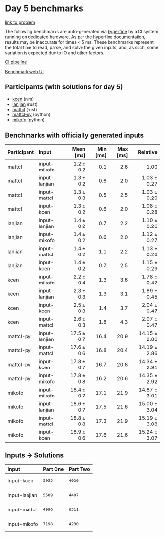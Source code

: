 # Day 5 benchmarks

[link to problem](https://adventofcode.com/2024/day/5)

The following benchmarks are auto-generated via
[hyperfine](https://github.com/sharkdp/hyperfine) by a CI system running on
dedicated hardware. As per the hyperfine documentation, results may be
inaccurate for times < 5 ms. These benchmarks represent the total time to read,
parse, and solve the given inputs, and, as such, some variation is expected due
to IO and other factors.

[CI pipeline](http://ci.papercode.net:8080/teams/main/pipelines/aoc2024)

[Benchmark web UI](https://aoc.ancalagon.black)


## Participants (with solutions for day 5)

- [kcen](https://github.com/kcen/aoc2024) (nim)
- [lanjian](https://github.com/lanjian/aoc-2024) (rust)
- [mattcl](https://github.com/mattcl/aoc2024) (rust)
- [mattcl-py](https://github.com/mattcl/aoc2024-py) (python)
- [mikofo](https://github.com/mikofo/aoc2024) (python)


## Benchmarks with officially generated inputs

| Participant | Input | Mean [ms] | Min [ms] | Max [ms] | Relative |
|:---|:---|---:|---:|---:|---:|
| mattcl | input-mikofo | 1.2 ± 0.2 | 0.1 | 2.6 | 1.00 |
| mattcl | input-lanjian | 1.3 ± 0.2 | 0.6 | 2.0 | 1.03 ± 0.27 |
| mattcl | input-mattcl | 1.3 ± 0.3 | 0.5 | 2.5 | 1.03 ± 0.29 |
| mattcl | input-kcen | 1.3 ± 0.2 | 0.6 | 2.0 | 1.08 ± 0.28 |
| lanjian | input-lanjian | 1.4 ± 0.2 | 0.7 | 2.2 | 1.10 ± 0.26 |
| lanjian | input-mikofo | 1.4 ± 0.2 | 0.6 | 2.0 | 1.12 ± 0.27 |
| lanjian | input-mattcl | 1.4 ± 0.2 | 1.1 | 2.2 | 1.13 ± 0.26 |
| lanjian | input-kcen | 1.4 ± 0.2 | 0.7 | 2.5 | 1.15 ± 0.29 |
| kcen | input-mikofo | 2.2 ± 0.4 | 1.3 | 3.6 | 1.78 ± 0.47 |
| kcen | input-lanjian | 2.3 ± 0.3 | 1.3 | 3.1 | 1.89 ± 0.45 |
| kcen | input-kcen | 2.5 ± 0.3 | 1.4 | 3.7 | 2.04 ± 0.47 |
| kcen | input-mattcl | 2.6 ± 0.3 | 1.8 | 4.3 | 2.07 ± 0.47 |
| mattcl-py | input-lanjian | 17.5 ± 0.7 | 16.4 | 20.9 | 14.15 ± 2.86 |
| mattcl-py | input-mattcl | 17.6 ± 0.6 | 16.8 | 20.4 | 14.19 ± 2.86 |
| mattcl-py | input-kcen | 17.8 ± 0.7 | 16.7 | 20.8 | 14.34 ± 2.91 |
| mattcl-py | input-mikofo | 17.8 ± 0.8 | 16.2 | 20.6 | 14.35 ± 2.92 |
| mikofo | input-mikofo | 18.4 ± 0.7 | 17.1 | 21.9 | 14.87 ± 3.01 |
| mikofo | input-lanjian | 18.6 ± 0.7 | 17.5 | 21.6 | 15.00 ± 3.04 |
| mikofo | input-mattcl | 18.8 ± 0.8 | 17.3 | 21.9 | 15.19 ± 3.08 |
| mikofo | input-kcen | 18.9 ± 0.6 | 17.6 | 21.6 | 15.24 ± 3.07 |


## Inputs -> Solutions

| Input | Part One | Part Two |
|:---|:---|:---|
|input-kcen|<pre>5955</pre>|<pre>4030</pre>|
|input-lanjian|<pre>5509</pre>|<pre>4407</pre>|
|input-mattcl|<pre>4996</pre>|<pre>6311</pre>|
|input-mikofo|<pre>7198</pre>|<pre>4230</pre>|